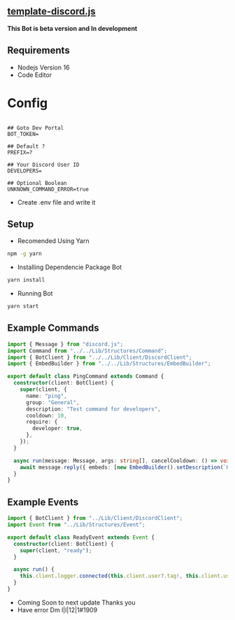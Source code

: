 ## [template-discord.js](https://github.com/Xfwm4/template-discord.js)

**This Bot is beta version and In development**

## Requirements

- Nodejs Version 16
- Code Editor

# Config

```environment

## Goto Dev Portal
BOT_TOKEN=

## Default ?
PREFIX=?

## Your Discord User ID
DEVELOPERS=

## Optional Boolean
UNKNOWN_COMMAND_ERROR=true
```

- Create .env file and write it

## Setup

- Recomended Using Yarn

```sh
npm -g yarn
```

- Installing Dependencie Package Bot

```sh
yarn install
```

- Running Bot

```sh
yarn start
```

## Example Commands

```typescript
import { Message } from "discord.js";
import Command from "../../Lib/Structures/Command";
import { BotClient } from "../../Lib/Client/DiscordClient";
import { EmbedBuilder } from "../../Lib/Structures/EmbedBuilder";

export default class PingCommand extends Command {
  constructor(client: BotClient) {
    super(client, {
      name: "ping",
      group: "General",
      description: "Test command for developers",
      cooldown: 10,
      require: {
        developer: true,
      },
    });
  }

  async run(message: Message, args: string[], cancelCooldown: () => void) {
    await message.reply({ embeds: [new EmbedBuilder().setDescription(`Hello ${message.author.name}`)] });
  }
}
```

## Example Events

```typescript
import { BotClient } from "../Lib/Client/DiscordClient";
import Event from "../Lib/Structures/Event";

export default class ReadyEvent extends Event {
  constructor(client: BotClient) {
    super(client, "ready");
  }

  async run() {
    this.client.logger.connected(this.client.user?.tag!, this.client.user?.id!);
  }
}
```

- Coming Soon to next update Thanks you
- Have error Dm l|l|12|1#1909
